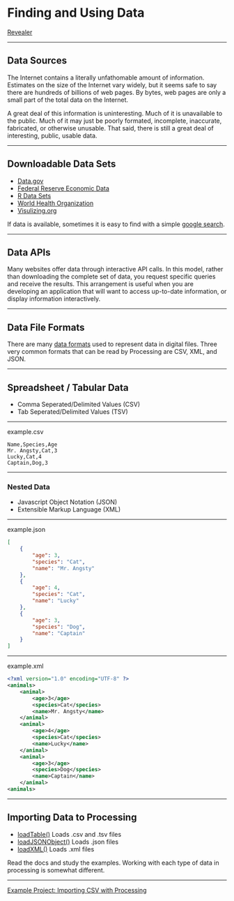 # Finding and Using Data

[Revealer](http://justinbakse.com/revealer/https://raw.githubusercontent.com/jbakse/psam5600_demos/master/importing_data/lecture_importing.md)

------

## Data Sources

The Internet contains a literally unfathomable amount of information. Estimates on the size of the Internet vary widely, but it seems safe to say there are hundreds of billions of web pages. By bytes, web pages are only a small part of the total data on the Internet. 

A great deal of this information is uninteresting. Much of it is unavailable to the public. Much of it may just be poorly formated, incomplete, inaccurate, fabricated, or otherwise unusable. That said, there is still a great deal of interesting, public, usable data.

---

## Downloadable Data Sets

- [Data.gov](http://www.data.gov/)
- [Federal Reserve Economic Data](http://research.stlouisfed.org/fred2/)
- [R Data Sets](http://vincentarelbundock.github.io/Rdatasets/)
- [World Health Organization](http://apps.who.int/gho/data/node.main)
- [Visulizing.org](http://www.visualizing.org/data/browse)

If data is available, sometimes it is easy to find with a simple [google search](https://www.google.com/webhp?sourceid=chrome-instant&ion=1&espv=2&ie=UTF-8#safe=off&q=box%20office%20profits%20csv).

---

## Data APIs

Many websites offer data through interactive API calls. In this model, rather than downloading the complete set of data, you request specific queries and receive the results. This arrangement is useful when you are developing an application that will want to access up-to-date information, or display information interactively.


------


## Data File Formats

There are many [data formats](http://en.wikipedia.org/wiki/Comparison_of_data_serialization_formats) used to represent data in digital files. Three very common formats that can be read by Processing are CSV, XML, and JSON.

---

## Spreadsheet / Tabular Data

- Comma Seperated/Delimited Values (CSV)
- Tab Seperated/Delimited Values (TSV)

---

example.csv

```csv
Name,Species,Age
Mr. Angsty,Cat,3
Lucky,Cat,4
Captain,Dog,3
```

---

### Nested Data

- Javascript Object Notation (JSON)
- Extensible Markup Language (XML)

---

example.json

```json
[
	{
		"age": 3,
		"species": "Cat",
		"name": "Mr. Angsty"
	},
	{
		"age": 4,
		"species": "Cat",
		"name": "Lucky"
	},
	{
		"age": 3,
		"species": "Dog",
		"name": "Captain"
	}
]
```

---

example.xml

```xml
<?xml version="1.0" encoding="UTF-8" ?>
<animals>
	<animal>
		<age>3</age>
		<species>Cat</species>
		<name>Mr. Angsty</name>
	</animal>
	<animal>
		<age>4</age>
		<species>Cat</species>
		<name>Lucky</name>
	</animal>
	<animal>
		<age>3</age>
		<species>Dog</species>
		<name>Captain</name>
	</animal>
<animals>
```

------


## Importing Data to Processing

- [loadTable()](http://www.processing.org/reference/loadTable_.html) Loads .csv and .tsv files
- [loadJSONObject()](http://www.processing.org/reference/loadJSONObject_.html) Loads .json files
- [loadXML()](http://www.processing.org/reference/loadXML_.html) Loads .xml files

Read the docs and study the examples. Working with each type of data in processing is somewhat different.

---

[Example Project: Importing CSV with Processing](https://github.com/jbakse/psam5600_demos/tree/master/importing_data/example_importing)



